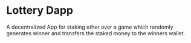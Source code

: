# Lottery Dapp
A decentralized App for staking ether over a game which randomly generates winner and transfers the staked money to the winners wallet. 
